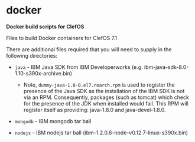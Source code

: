 # docker

**Docker build scripts for ClefOS**

Files to build Docker containers for ClefOS 7.1

There are additional files required that you will need to supply in the following directories:

* `java` - IBM Java SDK from IBM Developerworks (e.g. ibm-java-sdk-8.0-1.10-s390x-archive.bin)

  * Note, `dummy-java-1.8-0.el7.noarch.rpm` is used to register the presence of the Java SDK as the installation of the IBM SDK is not via an RPM. Consequently, packages (such as tomcat) which check for the presence of the JDK when installed would fail. This RPM will register itself as providing: java-1.8.0 and java-devel-1.8.0.

* `mongodb` - IBM mongodb tar ball

* `nodejs` - IBM nodejs tar ball (ibm-1.2.0.6-node-v0.12.7-linux-s390x.bin)
